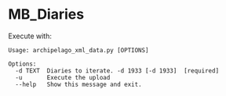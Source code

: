 # MB_Diaries

Execute with:

```
Usage: archipelago_xml_data.py [OPTIONS]

Options:
  -d TEXT  Diaries to iterate. -d 1933 [-d 1933]  [required]
  -u       Execute the upload
  --help   Show this message and exit.
```
